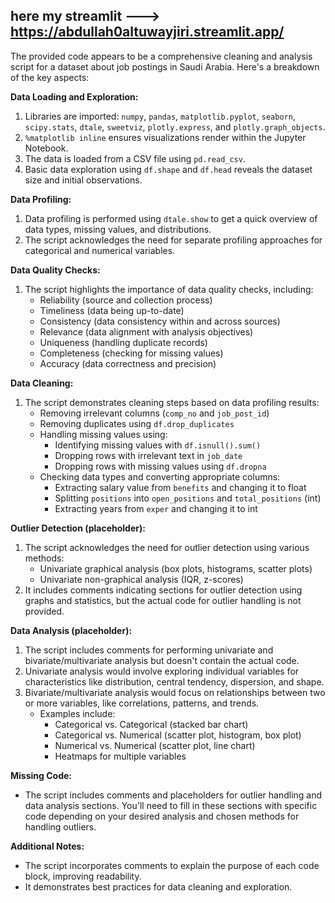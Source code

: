 ##  here my streamlit --->  https://abdullah0altuwayjiri.streamlit.app/
The provided code appears to be a comprehensive cleaning and analysis script for a dataset about job postings in Saudi Arabia. Here's a breakdown of the key aspects:

**Data Loading and Exploration:**

1. Libraries are imported: `numpy`, `pandas`, `matplotlib.pyplot`, `seaborn`, `scipy.stats`, `dtale`, `sweetviz`, `plotly.express`, and `plotly.graph_objects`.
2. `%matplotlib inline` ensures visualizations render within the Jupyter Notebook.
3. The data is loaded from a CSV file using `pd.read_csv`.
4. Basic data exploration using `df.shape` and `df.head` reveals the dataset size and initial observations.

**Data Profiling:**

1. Data profiling is performed using `dtale.show` to get a quick overview of data types, missing values, and distributions.
2. The script acknowledges the need for separate profiling approaches for categorical and numerical variables.

**Data Quality Checks:**

1. The script highlights the importance of data quality checks, including:
    - Reliability (source and collection process)
    - Timeliness (data being up-to-date)
    - Consistency (data consistency within and across sources)
    - Relevance (data alignment with analysis objectives)
    - Uniqueness (handling duplicate records)
    - Completeness (checking for missing values)
    - Accuracy (data correctness and precision)

**Data Cleaning:**

1. The script demonstrates cleaning steps based on data profiling results:
    - Removing irrelevant columns (`comp_no` and `job_post_id`)
    - Removing duplicates using `df.drop_duplicates`
    - Handling missing values using:
        - Identifying missing values with `df.isnull().sum()`
        - Dropping rows with irrelevant text in `job_date`
        - Dropping rows with missing values using `df.dropna`
    - Checking data types and converting appropriate columns:
        - Extracting salary value from `benefits` and changing it to float
        - Splitting `positions` into `open_positions` and `total_positions` (int)
        - Extracting years from `exper` and changing it to int

**Outlier Detection (placeholder):**

1. The script acknowledges the need for outlier detection using various methods:
    - Univariate graphical analysis (box plots, histograms, scatter plots)
    - Univariate non-graphical analysis (IQR, z-scores)
2. It includes comments indicating sections for outlier detection using graphs and statistics, but the actual code for outlier handling is not provided.

**Data Analysis (placeholder):**

1. The script includes comments for performing univariate and bivariate/multivariate analysis but doesn't contain the actual code.
2. Univariate analysis would involve exploring individual variables for characteristics like distribution, central tendency, dispersion, and shape.
3. Bivariate/multivariate analysis would focus on relationships between two or more variables, like correlations, patterns, and trends.
    - Examples include:
        - Categorical vs. Categorical (stacked bar chart)
        - Categorical vs. Numerical (scatter plot, histogram, box plot)
        - Numerical vs. Numerical (scatter plot, line chart)
        - Heatmaps for multiple variables

**Missing Code:**

- The script includes comments and placeholders for outlier handling and data analysis sections. You'll need to fill in these sections with specific code depending on your desired analysis and chosen methods for handling outliers.

**Additional Notes:**

- The script incorporates comments to explain the purpose of each code block, improving readability.
- It demonstrates best practices for data cleaning and exploration.

